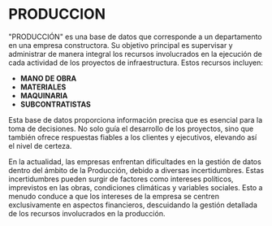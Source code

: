 # PRODUCCION
"PRODUCCIÓN" es una base de datos que corresponde a un departamento en una empresa constructora. Su objetivo principal es supervisar y administrar de manera integral los recursos involucrados en la ejecución de cada actividad de los proyectos de infraestructura. Estos recursos incluyen:

- **MANO DE OBRA**
- **MATERIALES**
- **MAQUINARIA**
- **SUBCONTRATISTAS**

Esta base de datos proporciona información precisa que es esencial para la toma de decisiones. No solo guía el desarrollo de los proyectos, sino que también ofrece respuestas fiables a los clientes y ejecutivos, elevando así el nivel de certeza.

En la actualidad, las empresas enfrentan dificultades en la gestión de datos dentro del ámbito de la Producción, debido a diversas incertidumbres. Estas incertidumbres pueden surgir de factores como intereses políticos, imprevistos en las obras, condiciones climáticas y variables sociales. Esto a menudo conduce a que los intereses de la empresa se centren exclusivamente en aspectos financieros, descuidando la gestión detallada de los recursos involucrados en la producción.

